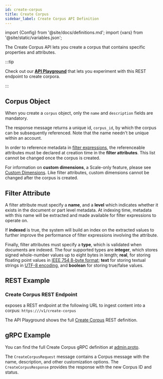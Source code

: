 ```yaml
---
id: create-corpus
title: Create Corpus
sidebar_label: Create Corpus API Definition
---
```


import {Config} from '@site/docs/definitions.md';
import {vars} from '@site/static/variables.json';

The Create Corpus API lets you create a corpus that contains specific 
properties and attributes.


:::tip

Check out our [**API Playground**](/docs/rest-api/create-corpus) that lets you experiment with this REST endpoint 
to create corpora.

:::

## Corpus Object

When you create a `corpus` object, only the `name` and `description` fields are 
mandatory.

The response message returns a unique id, `corpus_id`, by which the corpus can
be subsequently referenced. Note that the name needn't be unique within an
account.

In order to reference metadata in [filter expressions](/docs/learn/metadata-search-filtering/filter-overview), the
referenceable attributes must be declared at creation time in the **filter
attributes**. This list cannot be changed once the corpus is created.

For information on **custom dimensions**, a Scale-only feature, please see
[Custom Dimensions](/docs/learn/semantic-search/add-custom-dimensions).
Like filter attributes, custom dimensions cannot be changed after the corpus 
is created.

## Filter Attribute

A filter attribute must specify a **name**, and a **level** which indicates
whether it exists in the document or part level metadata. At indexing time,
metadata with this name will be extracted and made available for filter
expressions to operate on.

If **indexed** is true, the system will build an index on the extracted values
to further improve the performance of filter expressions involving the
attribute.

Finally, filter attributes must specify a **type**, which is validated when
documents are indexed. The four supported types are **integer**, which stores
signed whole-number values up to eight bytes in length; **real**, for storing
floating point values in [IEEE 754 8-byte format][1]; **text** for storing
textual strings in [UTF-8 encoding][2], and **boolean** for storing true/false
values.

[1]: https://en.wikipedia.org/wiki/Double-precision_floating-point_format
[2]: https://en.wikipedia.org/wiki/UTF-8

## REST Example

### Create Corpus REST Endpoint

<Config v="names.product"/> exposes a REST endpoint at the following URL
to ingest content into a corpus:
<code>https://<Config v="domains.rest.admin"/>/v1/create-corpus</code>

The API Playground shows the full [Create Corpus](/docs/rest-api/create-corpus) REST definition.

## gRPC Example

You can find the full Create Corpus gRPC definition at [admin.proto](https://github.com/vectara/protos/blob/main/admin.proto).

The `CreateCorpusRequest` message contains a Corpus message with the name, 
description, and other customization options. The `CreateCorpusResponse` 
provides the response with the new Corpus ID and status.

